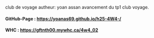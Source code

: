 club de voyage
autheur: yoan assan
avancement du tp1 club voyage.
#### GitHub-Page : https://yoanas69.github.io/h25-4W4-/
#### WHC : https://gftnth00.mywhc.ca/4w4_02
